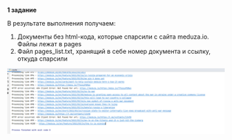 **1 задание**

В результате выполнения получаем:
1. Документы без html-кода, которые спарсили с сайта meduza.io. Файлы лежат в pages
2. Файл pages_list.txt, хранящий в себе номер документа и ссылку, откуда спарсили

![Результат выполнения программы](task1_результат_выполнения.png)
